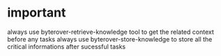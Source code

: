 # important
always use byterover-retrieve-knowledge tool to get the related context before any tasks
always use byterover-store-knowledge to store all the critical informations after sucessful tasks

